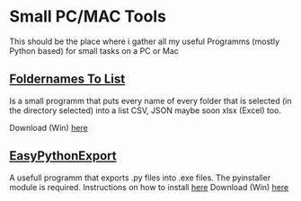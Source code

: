 # Small PC/MAC Tools
 This should be the place where i gather all my useful Programms (mostly Python based) for small tasks on a PC or Mac

 ## [Foldernames To List](FoldernamesToList)
  Is a small programm that puts every name of every folder that is selected (in the directory selected) into a list CSV, JSON maybe soon 
  xlsx (Excel) too.

  Download (Win) [here](FoldernamesToList/Exported/dist) <br>

  
  
 ## [EasyPythonExport](EasyPythonExport)
  A usefull programm that exports .py files into .exe files. The pyinstaller module is required. Instructions on how to install [here]([url](https://pyinstaller.org/en/stable/installation.html))
  Download (Win) [here](FoldernamesToList/Exported/dist) <br>

  

